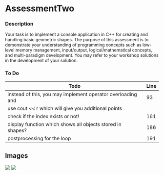 # AssessmentTwo
### Description
Your task is to implement a console application in C++ for creating and handling basic geometric shapes. The purpose of this assessment is to demonstrate your understanding of programming concepts such as low-level memory management, input/output, logical/mathematical concepts, and multi-paradigm development. You may refer to your workshop solutions in the development of your solution.

### To Do
| Todo                                                        | Line |
|-------------------------------------------------------------|------|
| instead of this, you may implement operator overloading and | 93   |
| use cout << r which will give you additional points         |      |
| check if the index exists or not!                           | 161  |
| display function which shows all objects stored in shapes?  | 186  |
| postprocessing for the loop                                 | 191  |

## Images
![](https://harrysmith.dev/i/yzrbn.png)
![](https://harrysmith.dev/i/shoal.png)
